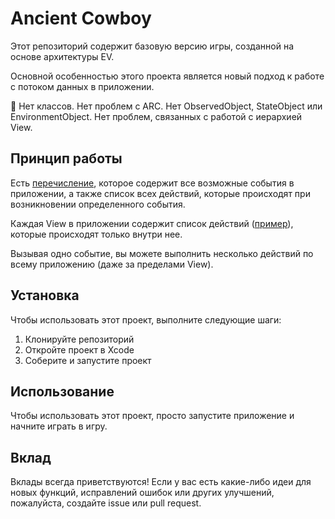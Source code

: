 # Ancient Cowboy

Этот репозиторий содержит базовую версию игры, созданной на основе архитектуры EV.

Основной особенностью этого проекта является новый подход к работе с потоком данных в приложении.

🚫 Нет классов. Нет проблем с ARC. Нет ObservedObject, StateObject или EnvironmentObject. Нет проблем, связанных с работой с иерархией View.

## Принцип работы

Есть [перечисление](https://github.com/riley-usagi/AncientCowboy/blob/master/AncientCowboy/Enums/EventEnum.swift), которое содержит все возможные события в приложении, а также список всех действий, которые происходят при возникновении определенного события.

Каждая View в приложении содержит список действий ([пример](https://github.com/riley-usagi/AncientCowboy/blob/master/AncientCowboy/Screens/Inventory/InventoryScreen.swift#L59-L65)), которые происходят только внутри нее.

Вызывая одно событие, вы можете выполнить несколько действий по всему приложению (даже за пределами View).



## Установка

Чтобы использовать этот проект, выполните следующие шаги:

1. Клонируйте репозиторий
2. Откройте проект в Xcode
3. Соберите и запустите проект

## Использование

Чтобы использовать этот проект, просто запустите приложение и начните играть в игру.

## Вклад

Вклады всегда приветствуются! Если у вас есть какие-либо идеи для новых функций,
исправлений ошибок или других улучшений, пожалуйста, создайте issue или pull request.

